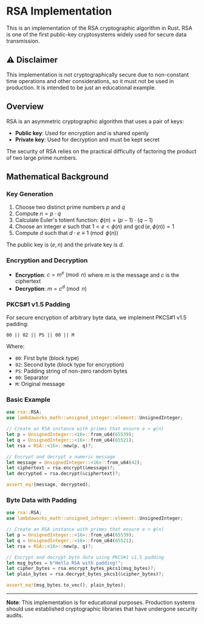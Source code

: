 # RSA Implementation

This is an implementation of the RSA cryptographic algorithm in Rust. RSA is one of the first public-key cryptosystems widely used for secure data transmission.


## ⚠️ Disclaimer

This implementation is not cryptographically secure due to non-constant time operations and other considerations, so it must not be used in production. It is intended to be just an educational example.

## Overview

RSA is an asymmetric cryptographic algorithm that uses a pair of keys:
- **Public key**: Used for encryption and is shared openly
- **Private key**: Used for decryption and must be kept secret

The security of RSA relies on the practical difficulty of factoring the product of two large prime numbers.

## Mathematical Background

### Key Generation

1. Choose two distinct prime numbers $p$ and $q$
2. Compute $n = p \cdot q$
3. Calculate Euler's totient function: $\phi(n) = (p-1) \cdot (q-1)$
4. Choose an integer $e$ such that $1 < e < \phi(n)$ and $\gcd(e, \phi(n)) = 1$
5. Compute $d$ such that $d \cdot e \equiv 1 \pmod{\phi(n)}$

The public key is $(e, n)$ and the private key is $d$.

### Encryption and Decryption

- **Encryption**: $c = m^e \pmod{n}$ where $m$ is the message and $c$ is the ciphertext
- **Decryption**: $m = c^d \pmod{n}$

### PKCS#1 v1.5 Padding

For secure encryption of arbitrary byte data, we implement PKCS#1 v1.5 padding:

```
00 || 02 || PS || 00 || M
```

Where:
- `00`: First byte (block type)
- `02`: Second byte (block type for encryption)
- `PS`: Padding string of non-zero random bytes
- `00`: Separator
- `M`: Original message

### Basic  Example

```rust
use rsa::RSA;
use lambdaworks_math::unsigned_integer::element::UnsignedInteger;

// Create an RSA instance with primes that ensure e < φ(n)
let p = UnsignedInteger::<16>::from_u64(65539);
let q = UnsignedInteger::<16>::from_u64(65521);
let rsa = RSA::<16>::new(p, q)?;

// Encrypt and decrypt a numeric message
let message = UnsignedInteger::<16>::from_u64(42);
let ciphertext = rsa.encrypt(&message)?;
let decrypted = rsa.decrypt(&ciphertext)?;

assert_eq!(message, decrypted);
```

### Byte Data with Padding

```rust
use rsa::RSA;
use lambdaworks_math::unsigned_integer::element::UnsignedInteger;

// Create an RSA instance with primes that ensure e < φ(n)
let p = UnsignedInteger::<16>::from_u64(65539);
let q = UnsignedInteger::<16>::from_u64(65521);
let rsa = RSA::<16>::new(p, q)?;

// Encrypt and decrypt byte data using PKCS#1 v1.5 padding
let msg_bytes = b"Hello RSA with padding!";
let cipher_bytes = rsa.encrypt_bytes_pkcs1(msg_bytes)?;
let plain_bytes = rsa.decrypt_bytes_pkcs1(&cipher_bytes)?;

assert_eq!(msg_bytes.to_vec(), plain_bytes);
```

---

**Note**: This implementation is for educational purposes. Production systems should use established cryptographic libraries that have undergone security audits.
